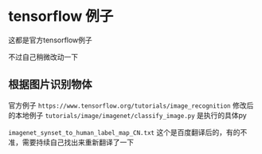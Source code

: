 # tensorflow 例子
这都是官方tensorflow例子

不过自己稍微改动一下
## 根据图片识别物体
官方例子 `https://www.tensorflow.org/tutorials/image_recognition`
修改后的本地例子 `tutorials/image/imagenet/classify_image.py` 是执行的具体py

`imagenet_synset_to_human_label_map_CN.txt`  这个是百度翻译后的，有的不准，需要持续自己找出来重新翻译了一下